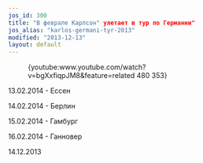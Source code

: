 ```yaml
---
jos_id: 300
title: "В феврале Карлсон" улетает в тур по Германии"
jos_alias: "karlos-germani-tyr-2013"
modified: "2013-12-13"
layout: default
---
```


<figure>{youtube:www.youtube.com/watch?v=bgXxfiqpJM8&feature=related 480 353}</figure>

13.02.2014 - Ессен

14.02.2014 - Берлин

15.02.2014 - Гамбург

16.02.2014 - Ганновер

14.12.2013

